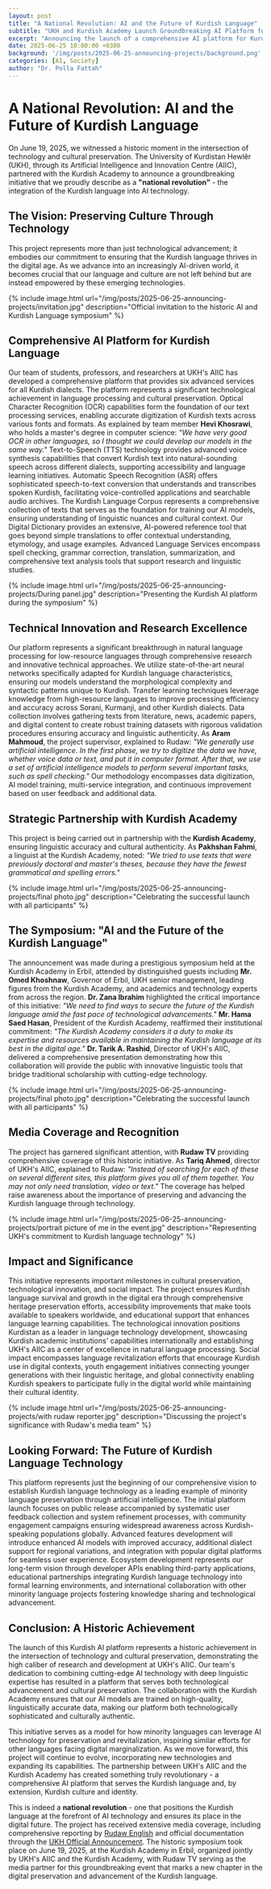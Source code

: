 ```yaml
---
layout: post
title: "A National Revolution: AI and the Future of Kurdish Language"
subtitle: "UKH and Kurdish Academy Launch Groundbreaking AI Platform for Kurdish Language Technology"
excerpt: "Announcing the launch of a comprehensive AI platform for Kurdish language processing, featuring OCR, TTS, ASR, corpus, dictionary, and more - a collaborative effort between UKH's AIIC and the Kurdish Academy."
date: 2025-06-25 10:00:00 +0300
background: '/img/posts/2025-06-25-announcing-projects/background.png'
categories: [AI, Society]
author: "Dr. Polla Fattah"
---
```




# A National Revolution: AI and the Future of Kurdish Language

On June 19, 2025, we witnessed a historic moment in the intersection of technology and cultural preservation. The University of Kurdistan Hewlêr (UKH), through its Artificial Intelligence and Innovation Centre (AIIC), partnered with the Kurdish Academy to announce a groundbreaking initiative that we proudly describe as a **"national revolution"** - the integration of the Kurdish language into AI technology.

## The Vision: Preserving Culture Through Technology

This project represents more than just technological advancement; it embodies our commitment to ensuring that the Kurdish language thrives in the digital age. As we advance into an increasingly AI-driven world, it becomes crucial that our language and culture are not left behind but are instead empowered by these emerging technologies.

{% include image.html url="/img/posts/2025-06-25-announcing-projects/invitation.jpg" description="Official invitation to the historic AI and Kurdish Language symposium" %}

## Comprehensive AI Platform for Kurdish Language

Our team of students, professors, and researchers at UKH's AIIC has developed a comprehensive platform that provides six advanced services for all Kurdish dialects. The platform represents a significant technological achievement in language processing and cultural preservation. Optical Character Recognition (OCR) capabilities form the foundation of our text processing services, enabling accurate digitization of Kurdish texts across various fonts and formats. As explained by team member **Hevi Khosrawi**, who holds a master's degree in computer science: *"We have very good OCR in other languages, so I thought we could develop our models in the same way."* Text-to-Speech (TTS) technology provides advanced voice synthesis capabilities that convert Kurdish text into natural-sounding speech across different dialects, supporting accessibility and language learning initiatives. Automatic Speech Recognition (ASR) offers sophisticated speech-to-text conversion that understands and transcribes spoken Kurdish, facilitating voice-controlled applications and searchable audio archives. The Kurdish Language Corpus represents a comprehensive collection of texts that serves as the foundation for training our AI models, ensuring understanding of linguistic nuances and cultural context. Our Digital Dictionary provides an extensive, AI-powered reference tool that goes beyond simple translations to offer contextual understanding, etymology, and usage examples. Advanced Language Services encompass spell checking, grammar correction, translation, summarization, and comprehensive text analysis tools that support research and linguistic studies.

{% include image.html url="/img/posts/2025-06-25-announcing-projects/During panel.jpg" description="Presenting the Kurdish AI platform during the symposium"  %}

## Technical Innovation and Research Excellence

Our platform represents a significant breakthrough in natural language processing for low-resource languages through comprehensive research and innovative technical approaches. We utilize state-of-the-art neural networks specifically adapted for Kurdish language characteristics, ensuring our models understand the morphological complexity and syntactic patterns unique to Kurdish. Transfer learning techniques leverage knowledge from high-resource languages to improve processing efficiency and accuracy across Sorani, Kurmanji, and other Kurdish dialects. Data collection involves gathering texts from literature, news, academic papers, and digital content to create robust training datasets with rigorous validation procedures ensuring accuracy and linguistic authenticity. As **Aram Mahmoud**, the project supervisor, explained to Rudaw: *"We generally use artificial intelligence. In the first phase, we try to digitize the data we have, whether voice data or text, and put it in computer format. After that, we use a set of artificial intelligence models to perform several important tasks, such as spell checking."* Our methodology encompasses data digitization, AI model training, multi-service integration, and continuous improvement based on user feedback and additional data.

## Strategic Partnership with Kurdish Academy

This project is being carried out in partnership with the **Kurdish Academy**, ensuring linguistic accuracy and cultural authenticity. As **Pakhshan Fahmi**, a linguist at the Kurdish Academy, noted: *"We tried to use texts that were previously doctoral and master's theses, because they have the fewest grammatical and spelling errors."*

{% include image.html url="/img/posts/2025-06-25-announcing-projects/final photo.jpg" description="Celebrating the successful launch with all participants" %}

## The Symposium: "AI and the Future of the Kurdish Language"

The announcement was made during a prestigious symposium held at the Kurdish Academy in Erbil, attended by distinguished guests including **Mr. Omed Khoshnaw**, Governor of Erbil, UKH senior management, leading figures from the Kurdish Academy, and academics and technology experts from across the region. **Dr. Zana Ibrahim** highlighted the critical importance of this initiative: *"We need to find ways to secure the future of the Kurdish language amid the fast pace of technological advancements."* **Mr. Hama Saed Hasan**, President of the Kurdish Academy, reaffirmed their institutional commitment: *"The Kurdish Academy considers it a duty to make its expertise and resources available in maintaining the Kurdish language at its best in the digital age."* **Dr. Tarik A. Rashid**, Director of UKH's AIIC, delivered a comprehensive presentation demonstrating how this collaboration will provide the public with innovative linguistic tools that bridge traditional scholarship with cutting-edge technology.

{% include image.html url="/img/posts/2025-06-25-announcing-projects/final photo.jpg" description="Celebrating the successful launch with all participants" %}

## Media Coverage and Recognition

The project has garnered significant attention, with **Rudaw TV** providing comprehensive coverage of this historic initiative. As **Tariq Ahmed**, director of UKH's AIIC, explained to Rudaw: *"Instead of searching for each of these on several different sites, this platform gives you all of them together. You may not only need translation, video or text."* The coverage has helped raise awareness about the importance of preserving and advancing the Kurdish language through technology.

{% include image.html url="/img/posts/2025-06-25-announcing-projects/portrait picture of me in the event.jpg" description="Representing UKH's commitment to Kurdish language technology" %}

## Impact and Significance

This initiative represents important milestones in cultural preservation, technological innovation, and social impact. The project ensures Kurdish language survival and growth in the digital era through comprehensive heritage preservation efforts, accessibility improvements that make tools available to speakers worldwide, and educational support that enhances language learning capabilities. The technological innovation positions Kurdistan as a leader in language technology development, showcasing Kurdish academic institutions' capabilities internationally and establishing UKH's AIIC as a center of excellence in natural language processing. Social impact encompasses language revitalization efforts that encourage Kurdish use in digital contexts, youth engagement initiatives connecting younger generations with their linguistic heritage, and global connectivity enabling Kurdish speakers to participate fully in the digital world while maintaining their cultural identity.

{% include image.html url="/img/posts/2025-06-25-announcing-projects/with rudaw reporter.jpg" description="Discussing the project's significance with Rudaw's media team" %}

## Looking Forward: The Future of Kurdish Language Technology

This platform represents just the beginning of our comprehensive vision to establish Kurdish language technology as a leading example of minority language preservation through artificial intelligence. The initial platform launch focuses on public release accompanied by systematic user feedback collection and system refinement processes, with community engagement campaigns ensuring widespread awareness across Kurdish-speaking populations globally. Advanced features development will introduce enhanced AI models with improved accuracy, additional dialect support for regional variations, and integration with popular digital platforms for seamless user experience. Ecosystem development represents our long-term vision through developer APIs enabling third-party applications, educational partnerships integrating Kurdish language technology into formal learning environments, and international collaboration with other minority language projects fostering knowledge sharing and technological advancement.


## Conclusion: A Historic Achievement

The launch of this Kurdish AI platform represents a historic achievement in the intersection of technology and cultural preservation, demonstrating the high caliber of research and development at UKH's AIIC. Our team's dedication to combining cutting-edge AI technology with deep linguistic expertise has resulted in a platform that serves both technological advancement and cultural preservation. The collaboration with the Kurdish Academy ensures that our AI models are trained on high-quality, linguistically accurate data, making our platform both technologically sophisticated and culturally authentic.

This initiative serves as a model for how minority languages can leverage AI technology for preservation and revitalization, inspiring similar efforts for other languages facing digital marginalization. As we move forward, this project will continue to evolve, incorporating new technologies and expanding its capabilities. The partnership between UKH's AIIC and the Kurdish Academy has created something truly revolutionary - a comprehensive AI platform that serves the Kurdish language and, by extension, Kurdish culture and identity.

This is indeed a **national revolution** - one that positions the Kurdish language at the forefront of AI technology and ensures its place in the digital future. The project has received extensive media coverage, including comprehensive reporting by [Rudaw English](https://www.rudaw.net/english/kurdistan/19062025) and official documentation through the [UKH Official Announcement](https://www.ukh.edu.krd/news/joint-symposium-ai-and-the-future-of-kurdish-language/). The historic symposium took place on June 19, 2025, at the Kurdish Academy in Erbil, organized jointly by UKH's AIIC and the Kurdish Academy, with Rudaw TV serving as the media partner for this groundbreaking event that marks a new chapter in the digital preservation and advancement of the Kurdish language.